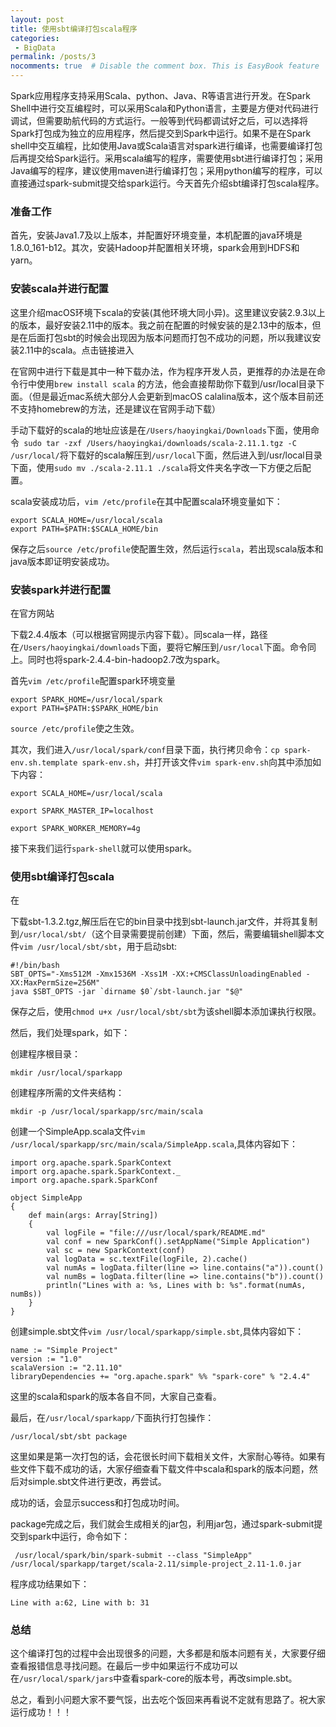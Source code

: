 ```yaml
---
layout: post
title: 使用sbt编译打包scala程序
categories: 
 - BigData
permalink: /posts/3
nocomments: true  # Disable the comment box. This is EasyBook feature
---
```


Spark应用程序支持采用Scala、python、Java、R等语言进行开发。在Spark Shell中进行交互编程时，可以采用Scala和Python语言，主要是方便对代码进行调试，但需要助航代码的方式运行。一般等到代码都调试好之后，可以选择将Spark打包成为独立的应用程序，然后提交到Spark中运行。如果不是在Spark shell中交互编程，比如使用Java或Scala语言对spark进行编译，也需要编译打包后再提交给Spark运行。采用scala编写的程序，需要使用sbt进行编译打包；采用Java编写的程序，建议使用maven进行编译打包；采用python编写的程序，可以直接通过spark-submit提交给spark运行。今天首先介绍sbt编译打包scala程序。

### 准备工作 ###

首先，安装Java1.7及以上版本，并配置好环境变量，本机配置的java环境是1.8.0_161-b12。其次，安装Hadoop并配置相关环境，spark会用到HDFS和yarn。

### 安装scala并进行配置 ###

这里介绍macOS环境下scala的安装(其他环境大同小异)。这里建议安装2.9.3以上的版本，最好安装2.11中的版本。我之前在配置的时候安装的是2.13中的版本，但是在后面打包sbt的时候会出现因为版本问题而打包不成功的问题，所以我建议安装2.11中的scala。点击链接进入

[scala官网]: https://www.scala-lang.org/download/

在官网中进行下载是其中一种下载办法，作为程序开发人员，更推荐的办法是在命令行中使用`brew install scala` 的方法，他会直接帮助你下载到/usr/local目录下面。（但是最近mac系统大部分人会更新到macOS calalina版本，这个版本目前还不支持homebrew的方法，还是建议在官网手动下载）

手动下载好的scala的地址应该是在`/Users/haoyingkai/Downloads`下面，使用命令` sudo tar -zxf /Users/haoyingkai/downloads/scala-2.11.1.tgz -C /usr/local/`将下载好的scala解压到`/usr/local`下面，然后进入到/usr/local目录下面，使用`sudo mv ./scala-2.11.1 ./scala`将文件夹名字改一下方便之后配置。

scala安装成功后，`vim /etc/profile`在其中配置scala环境变量如下：

```
export SCALA_HOME=/usr/local/scala
export PATH=$PATH:$SCALA_HOME/bin
```

保存之后`source /etc/profile`使配置生效，然后运行`scala`，若出现scala版本和java版本即证明安装成功。

### 安装spark并进行配置 

在官方网站

[Apache spark]: http://spark.apache.org/downloads.html

下载2.4.4版本（可以根据官网提示内容下载）。同scala一样，路径在`/Users/haoyingkai/downloads`下面，要将它解压到`/usr/local`下面。命令同上。同时也将spark-2.4.4-bin-hadoop2.7改为spark。

首先`vim /etc/profile`配置spark环境变量

```
export SPARK_HOME=/usr/local/spark
export PATH=$PATH:$SPARK_HOME/bin
```

`source /etc/profile`使之生效。

其次，我们进入`/usr/local/spark/conf`目录下面，执行拷贝命令：`cp spark-env.sh.template spark-env.sh`，并打开该文件`vim spark-env.sh`向其中添加如下内容：

```
export SCALA_HOME=/usr/local/scala

export SPARK_MASTER_IP=localhost

export SPARK_WORKER_MEMORY=4g
```

接下来我们运行`spark-shell`就可以使用spark。

### 使用sbt编译打包scala ###

在

[sbt官网]: https://www.scala-sbt.org/download.html

下载sbt-1.3.2.tgz,解压后在它的bin目录中找到sbt-launch.jar文件，并将其复制到`/usr/local/sbt/`（这个目录需要提前创建）下面，然后，需要编辑shell脚本文件`vim /usr/local/sbt/sbt`，用于启动sbt:

```
#!/bin/bash
SBT_OPTS="-Xms512M -Xmx1536M -Xss1M -XX:+CMSClassUnloadingEnabled -XX:MaxPermSize=256M"
java $SBT_OPTS -jar `dirname $0`/sbt-launch.jar "$@" 
```

保存之后，使用`chmod u+x /usr/local/sbt/sbt`为该shell脚本添加课执行权限。

然后，我们处理spark，如下：

创建程序根目录：

`mkdir /usr/local/sparkapp`

创建程序所需的文件夹结构：

`mkdir -p /usr/local/sparkapp/src/main/scala`

创建一个SimpleApp.scala文件`vim /usr/local/sparkapp/src/main/scala/SimpleApp.scala`,具体内容如下：

```
import org.apache.spark.SparkContext
import org.apache.spark.SparkContext._
import org.apache.spark.SparkConf

object SimpleApp
{
    def main(args: Array[String])
    {
        val logFile = "file:///usr/local/spark/README.md"
        val conf = new SparkConf().setAppName("Simple Application")
        val sc = new SparkContext(conf)
        val logData = sc.textFile(logFile, 2).cache()
        val numAs = logData.filter(line => line.contains("a")).count()
        val numBs = logData.filter(line => line.contains("b")).count()
        println("Lines with a: %s, Lines with b: %s".format(numAs, numBs))
    }
}
```

创建simple.sbt文件`vim /usr/local/sparkapp/simple.sbt`,具体内容如下：

```
name := "Simple Project"
version := "1.0"
scalaVersion := "2.11.10"
libraryDependencies += "org.apache.spark" %% "spark-core" % "2.4.4"
```

这里的scala和spark的版本各自不同，大家自己查看。

最后，在`/usr/local/sparkapp/`下面执行打包操作：

`/usr/local/sbt/sbt package`

这里如果是第一次打包的话，会花很长时间下载相关文件，大家耐心等待。如果有些文件下载不成功的话，大家仔细查看下载文件中scala和spark的版本问题，然后对simple.sbt文件进行更改，再尝试。

成功的话，会显示success和打包成功时间。

package完成之后，我们就会生成相关的jar包，利用jar包，通过spark-submit提交到spark中运行，命令如下：

` /usr/local/spark/bin/spark-submit --class "SimpleApp" /usr/local/sparkapp/target/scala-2.11/simple-project_2.11-1.0.jar`

程序成功结果如下：

`Line with a:62, Line with b: 31`

### 总结

这个编译打包的过程中会出现很多的问题，大多都是和版本问题有关，大家要仔细查看报错信息寻找问题。在最后一步中如果运行不成功可以在`/usr/local/spark/jars`中查看spark-core的版本号，再改simple.sbt。

总之，看到小问题大家不要气馁，出去吃个饭回来再看说不定就有思路了。祝大家运行成功！！！

